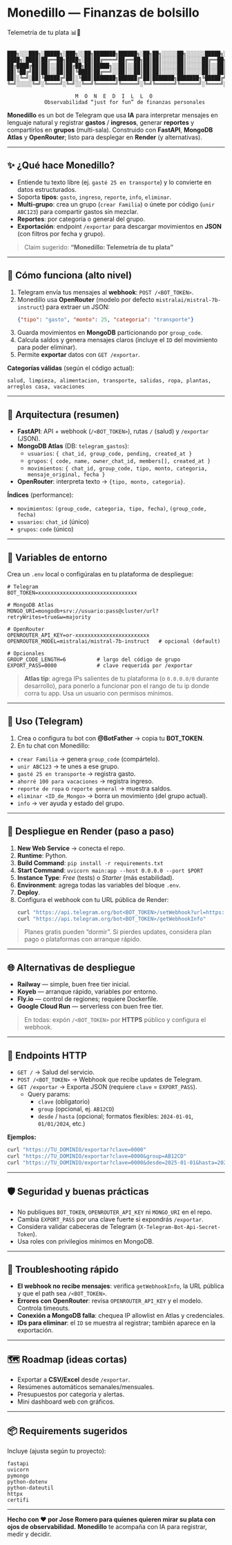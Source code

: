 # Monedillo — Finanzas de bolsillo
Telemetría de tu plata 📊💸

```text

███╗░░░███╗░█████╗░███╗░░██╗███████╗██████╗░██╗██╗░░░░░██╗░░░░░░█████╗░
████╗░████║██╔══██╗████╗░██║██╔════╝██╔══██╗██║██║░░░░░██║░░░░░██╔══██╗
██╔████╔██║██║░░██║██╔██╗██║█████╗░░██║░░██║██║██║░░░░░██║░░░░░██║░░██║
██║╚██╔╝██║██║░░██║██║╚████║██╔══╝░░██║░░██║██║██║░░░░░██║░░░░░██║░░██║
██║░╚═╝░██║╚█████╔╝██║░╚███║███████╗██████╔╝██║███████╗███████╗╚█████╔╝
╚═╝░░░░░╚═╝░╚════╝░╚═╝░░╚══╝╚══════╝╚═════╝░╚═╝╚══════╝╚══════╝░╚════╝░

                      M  O  N  E  D  I  L  L  O
            Observabilidad “just for fun” de finanzas personales
```

**Monedillo** es un bot de Telegram que usa **IA** para interpretar mensajes en lenguaje natural
y registrar **gastos** / **ingresos**, generar **reportes** y compartirlos en **grupos** (multi-sala).
Construido con **FastAPI**, **MongoDB Atlas** y **OpenRouter**; listo para desplegar en **Render** (y alternativas).

---

## ✨ ¿Qué hace Monedillo?

- Entiende tu texto libre (ej. `gasté 25 en transporte`) y lo convierte en datos estructurados.
- Soporta **tipos**: `gasto`, `ingreso`, `reporte`, `info`, `eliminar`.
- **Multi-grupo**: crea un grupo (`crear Familia`) o únete por código (`unir ABC123`) para compartir gastos sin mezclar.
- **Reportes**: por categoría o general del grupo.
- **Exportación**: endpoint `/exportar` para descargar movimientos en **JSON** (con filtros por fecha y grupo).

> Claim sugerido: **“Monedillo: Telemetría de tu plata”**

---

## 🧠 Cómo funciona (alto nivel)

1. Telegram envía tus mensajes al **webhook**: `POST /<BOT_TOKEN>`.
2. Monedillo usa **OpenRouter** (modelo por defecto `mistralai/mistral-7b-instruct`) para extraer un JSON:
   ```json
   {"tipo": "gasto", "monto": 25, "categoria": "transporte"}
   ```
3. Guarda movimientos en **MongoDB** particionando por `group_code`.
4. Calcula saldos y genera mensajes claros (incluye el `ID` del movimiento para poder eliminar).
5. Permite **exportar** datos con `GET /exportar`.

**Categorías válidas** (según el código actual):
```
salud, limpieza, alimentacion, transporte, salidas, ropa, plantas, arreglos casa, vacaciones
```

---

## 🧩 Arquitectura (resumen)

- **FastAPI**: API + webhook (`/<BOT_TOKEN>`), rutas `/` (salud) y `/exportar` (JSON).
- **MongoDB Atlas** (DB: `telegram_gastos`):
  - `usuarios`: `{ chat_id, group_code, pending, created_at }`
  - `grupos`: `{ code, name, owner_chat_id, members[], created_at }`
  - `movimientos`: `{ chat_id, group_code, tipo, monto, categoria, mensaje_original, fecha }`
- **OpenRouter**: interpreta texto → `{tipo, monto, categoria}`.

**Índices** (performance):  
- `movimientos`: `(group_code, categoria, tipo, fecha)`, `(group_code, fecha)`  
- `usuarios`: `chat_id` (único)  
- `grupos`: `code` (único)

---

## 🔐 Variables de entorno

Crea un `.env` local o configúralas en tu plataforma de despliegue:

```env
# Telegram
BOT_TOKEN=xxxxxxxxxxxxxxxxxxxxxxxxxxxxxxxx

# MongoDB Atlas
MONGO_URI=mongodb+srv://usuario:pass@cluster/url?retryWrites=true&w=majority

# OpenRouter
OPENROUTER_API_KEY=or-xxxxxxxxxxxxxxxxxxxxxxxx
OPENROUTER_MODEL=mistralai/mistral-7b-instruct   # opcional (default)

# Opcionales
GROUP_CODE_LENGTH=6          # largo del código de grupo
EXPORT_PASS=0000             # clave requerida por /exportar
```

> **Atlas tip**: agrega IPs salientes de tu plataforma (o `0.0.0.0/0` durante desarrollo), para ponerlo a funcionar pon el rango de tu ip donde corra tu app. Usa un usuario con permisos mínimos.

---

## 🧪 Uso (Telegram)

1) Crea o configura tu bot con **@BotFather** → copia tu **BOT_TOKEN**.  
2) En tu chat con Monedillo:
- `crear Familia` → genera `group_code` (compártelo).
- `unir ABC123` → te unes a ese grupo.
- `gasté 25 en transporte` → registra gasto.
- `ahorré 100 para vacaciones` → registra ingreso.
- `reporte de ropa` o `reporte general` → muestra saldos.
- `eliminar <ID_de_Mongo>` → borra un movimiento (del grupo actual).
- `info` → ver ayuda y estado del grupo.

---

## 🚀 Despliegue en Render (paso a paso)

1. **New Web Service** → conecta el repo.
2. **Runtime**: Python.
3. **Build Command**: `pip install -r requirements.txt`
4. **Start Command**: `uvicorn main:app --host 0.0.0.0 --port $PORT`
5. **Instance Type**: *Free* (tests) o *Starter* (más estabilidad).
6. **Environment**: agrega todas las variables del bloque `.env`.
7. **Deploy**.
8. Configura el webhook con tu URL pública de Render:
   ```bash
   curl "https://api.telegram.org/bot<BOT_TOKEN>/setWebhook?url=https://<tu-servicio>.onrender.com/<BOT_TOKEN>"
   curl "https://api.telegram.org/bot<BOT_TOKEN>/getWebhookInfo"
   ```

> Planes gratis pueden “dormir”. Si pierdes updates, considera plan pago o plataformas con arranque rápido.

---

## 🌐 Alternativas de despliegue

- **Railway** — simple, buen free tier inicial.
- **Koyeb** — arranque rápido, variables por entorno.
- **Fly.io** — control de regiones; requiere Dockerfile.
- **Google Cloud Run** — serverless con buen free tier.

> En todas: expón `/<BOT_TOKEN>` por **HTTPS** público y configura el webhook.

---

## 🔎 Endpoints HTTP

- `GET /` → Salud del servicio.
- `POST /<BOT_TOKEN>` → Webhook que recibe updates de Telegram.
- `GET /exportar` → Exporta JSON (requiere `clave` = `EXPORT_PASS`).
  - Query params:
    - `clave` (obligatorio)
    - `group` (opcional, ej. `AB12CD`)
    - `desde` / `hasta` (opcional; formatos flexibles: `2024-01-01`, `01/01/2024`, etc.)

**Ejemplos:**
```bash
curl "https://TU_DOMINIO/exportar?clave=0000"
curl "https://TU_DOMINIO/exportar?clave=0000&group=AB12CD"
curl "https://TU_DOMINIO/exportar?clave=0000&desde=2025-01-01&hasta=2025-12-31&group=AB12CD"
```

---

## 🛡️ Seguridad y buenas prácticas

- No publiques `BOT_TOKEN`, `OPENROUTER_API_KEY` ni `MONGO_URI` en el repo.
- Cambia `EXPORT_PASS` por una clave fuerte si expondrás `/exportar`.
- Considera validar cabeceras de Telegram (`X-Telegram-Bot-Api-Secret-Token`).
- Usa roles con privilegios mínimos en MongoDB.

---

## 🧰 Troubleshooting rápido

- **El webhook no recibe mensajes**: verifica `getWebhookInfo`, la URL pública y que el path sea `/<BOT_TOKEN>`.
- **Errores con OpenRouter**: revisa `OPENROUTER_API_KEY` y el modelo. Controla timeouts.
- **Conexión a MongoDB falla**: chequea IP allowlist en Atlas y credenciales.
- **IDs para eliminar**: el `ID` se muestra al registrar; también aparece en la exportación.

---

## 🗺️ Roadmap (ideas cortas)

- Exportar a **CSV/Excel** desde `/exportar`.
- Resúmenes automáticos semanales/mensuales.
- Presupuestos por categoría y alertas.
- Mini dashboard web con gráficos.

---

## 📦 Requirements sugeridos

Incluye (ajusta según tu proyecto):

```
fastapi
uvicorn
pymongo
python-dotenv
python-dateutil
httpx
certifi
```


---

**Hecho con ❤️ por Jose Romero para quienes quieren mirar su plata con ojos de observabilidad.**
**Monedillo** te acompaña con IA para registrar, medir y decidir.
